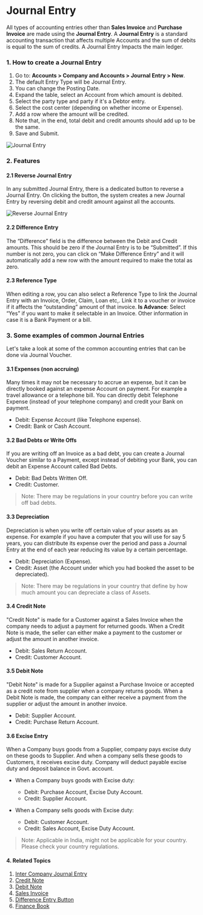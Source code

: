 <!-- add-breadcrumbs -->
# Journal Entry

All types of accounting entries other than **Sales Invoice** and **Purchase Invoice** are made using the **Journal Entry**. A **Journal Entry** 
is a standard accounting transaction that affects
multiple Accounts and the sum of debits is equal to the sum of credits. A Journal Entry Impacts the main ledger.

### 1. How to create a Journal Entry
1. Go to: **Accounts > Company and Accounts > Journal Entry > New**.
1. The default Entry Type will be Journal Entry.
1. You can change the Posting Date.
1. Expand the table, select an Account from which amount is debited.
1. Select the party type and party if it's a Debtor entry.
1. Select the cost center (depending on whether income or Expense).
1. Add a row where the amount will be credited.
1. Note that, in the end, total debit and credit amounts should add up to be the same.
1. Save and Submit.

<img class="screenshot" alt="Journal Entry" src="{{docs_base_url}}/assets/img/accounts/journal-entry.png">

### 2. Features
#### 2.1 Reverse Journal Entry
In any submitted Journal Entry, there is a dedicated button to reverse a Journal Entry. On clicking the button, the system creates a new Journal Entry by reversing debit and credit amount against all the accounts.

<img alt="Reverse Journal Entry" class="screenshot" src="{{docs_base_url}}/assets/img/accounts/reverse-journal-entry.png">

#### 2.2 Difference Entry
The “Difference” field is the difference between the Debit and Credit amounts.
This should be zero if the Journal Entry is to be “Submitted”. If this
number is not zero, you can click on “Make Difference Entry” and it will automatically add a new row
with the amount required to make the total as zero.

#### 2.3 Reference Type
When editing a row, you can also select a Reference Type to link the Journal Entry with an Invoice, Order, Claim, Loan etc,. Link it to a voucher or invoice if it affects the “outstanding” amount of that invoice. **Is Advance**: Select “Yes” if you want to make it selectable in an Invoice. Other information in case it is a Bank Payment or a bill.

### 3. Some examples of common Journal Entries
Let's take a look at some of the common accounting entries that can be done via Journal
Voucher.

#### 3.1 Expenses (non accruing)

Many times it may not be necessary to accrue an expense, but it can be
directly booked against an expense Account on payment. For example a travel
allowance or a telephone bill. You can directly debit Telephone Expense
(instead of your telephone company) and credit your Bank on payment.

  * Debit: Expense Account (like Telephone expense).
  * Credit: Bank or Cash Account.

#### 3.2 Bad Debts or Write Offs

If you are writing off an Invoice as a bad debt, you can create a Journal
Voucher similar to a Payment, except instead of debiting your Bank, you can
debit an Expense Account called Bad Debts.

  * Debit: Bad Debts Written Off.
  * Credit: Customer.

> Note: There may be regulations in your country before you can write off bad
debts.

#### 3.3 Depreciation

Depreciation is when you write off certain value of your assets as an expense.
For example if you have a computer that you will use for say 5 years, you can
distribute its expense over the period and pass a Journal Entry at the end
of each year reducing its value by a certain percentage.

  * Debit: Depreciation (Expense).
  * Credit: Asset (the Account under which you had booked the asset to be depreciated).

> Note: There may be regulations in your country that define by how much
amount you can depreciate a class of Assets.

#### 3.4 Credit Note

"Credit Note" is made for a Customer against a Sales Invoice when the 
company needs to adjust a payment for returned goods. When a Credit Note
is made, the seller can either make a payment to the customer or adjust 
the amount in another invoice.

  * Debit: Sales Return Account.
  * Credit: Customer Account.
  
#### 3.5 Debit Note

"Debit Note" is made for a Supplier against a Purchase Invoice or accepted 
as a credit note from supplier when a company returns goods. When a Debit
Note is made, the company can either receive a payment from the supplier or 
adjust the amount in another invoice.

  * Debit: Supplier Account.
  * Credit: Purchase Return Account.

#### 3.6 Excise Entry

When a Company buys goods from a Supplier, company pays excise duty
on these goods to Supplier. And when a company sells these goods to Customers, 
it receives excise duty. Company will deduct payable excise duty and deposit balance 
in Govt. account.

  * When a Company buys goods with Excise duty: 
    * Debit: Purchase Account, Excise Duty Account.
  	* Credit: Supplier Account.
	
  * When a Company sells goods with Excise duty: 
    * Debit: Customer Account.
    * Credit: Sales Account, Excise Duty Account.

> Note: Applicable in India, might not be applicable for your country. 
Please check your country regulations.

#### 4. Related Topics
1. [Inter Company Journal Entry](/docs/user/manual/en/accounts/inter-company-journal-entry)
1. [Credit Note](/docs/user/manual/en/accounts/credit-note)
1. [Debit Note](/docs/user/manual/en/accounts/debit-note)
1. [Sales Invoice](/docs/user/manual/en/accounts/sales-invoice)
1. [Difference Entry Button](/docs/user/manual/en/accounts/articles/difference-entry-button)
1. [Finance Book](/docs/user/manual/en/accounts/articles/finance-book)